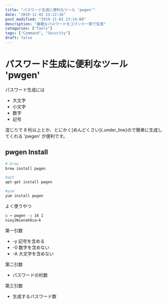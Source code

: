 ```yaml
---
title: "パスワード生成に便利なツール 'pwgen'"
date: "2019-11-02 23:12:36"
post_modified: "2019-11-02 23:14:00"
description: "複雑なパスワードをコマンド一発で生成"
categories: ["Tools"]
tags: ["Command", "Security"]
draft: false
---
```


# パスワード生成に便利なツール 'pwgen'

パスワード生成には

- 大文字
- 小文字
- 数字
- 記号

混じりで 8 桁以上とか、とにかく[めんどくさい]{.under_line}ので簡単に生成してくれる 'pwgen' が便利です。

## pwgen Install

```bash
# brew
brew install pwgen

#apt
apt-get install pwgen

#yum
yum install pwgen
```

よく使うやつ

```bash
○ → pwgen -y 16 1
niey2Wienah6ca~k
```

第一引数

- -y 記号を含める
- -0 数字を含めない
- -A 大文字を含めない

第二引数

- パスワードの桁数

第三引数

- 生成するパスワード数
